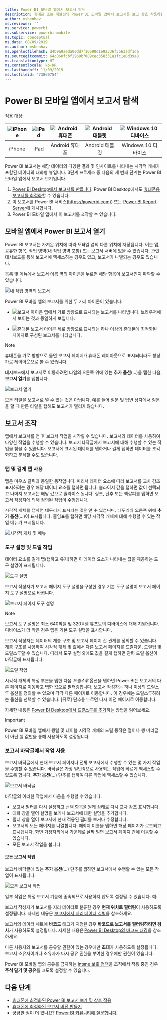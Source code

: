 ```yaml
---
title: Power BI 모바일 앱에서 보고서 탐색
description: 휴대폰 또는 태블릿의 Power BI 모바일 앱에서 보고서를 보고 상호 작용하는 방법에 대해 알아봅니다. Power BI 서비스 또는 Power BI Desktop에서 보고서를 만든 다음 모바일 앱에서 보고서를 조작합니다.
author: mshenhav
ms.reviewer: ''
ms.service: powerbi
ms.subservice: powerbi-mobile
ms.topic: conceptual
ms.date: 08/09/2019
ms.author: mshenhav
ms.openlocfilehash: d4b9a9aeda00dd7f16690d1e92336f5b63adf1da
ms.sourcegitcommit: 64c860fcbf2969bf089cec358331a1fc1e0d39a8
ms.translationtype: HT
ms.contentlocale: ko-KR
ms.lasthandoff: 11/09/2019
ms.locfileid: "73869754"
---
```

# <a name="explore-reports-in-the-power-bi-mobile-apps"></a>Power BI 모바일 앱에서 보고서 탐색
적용 대상:

| ![iPhone](././media/mobile-reports-in-the-mobile-apps/ios-logo-40-px.png) | ![iPad](././media/mobile-reports-in-the-mobile-apps/ios-logo-40-px.png) | ![Android 휴대폰](././media/mobile-reports-in-the-mobile-apps/android-logo-40-px.png) | ![Android 태블릿](././media/mobile-reports-in-the-mobile-apps/android-logo-40-px.png) | ![Windows 10 디바이스](./media/mobile-reports-in-the-mobile-apps/win-10-logo-40-px.png) |
|:---: |:---: |:---: |:---: |:---: |
| iPhone |iPad |Android 휴대폰 |Android 태블릿 |Windows 10 디바이스 |

Power BI 보고서는 해당 데이터의 다양한 결과 및 인사이트를 나타내는 시각적 개체가 포함된 데이터의 대화형 뷰입니다. 3단계 프로세스 중 다음의 세 번째 단계는 Power BI 모바일 앱에서 보고서 보기입니다.

1. [Power BI Desktop에서 보고서를 만듭니다](../../desktop-report-view.md). Power BI Desktop에서도 [휴대폰용 보고서를 최적화](mobile-apps-view-phone-report.md)할 수 있습니다.
2. 이 보고서를 Power BI 서비스[(https://powerbi.com)](https://powerbi.com)) 또는 [Power BI Report Server](../../report-server/get-started.md)에 게시합니다.  
3. Power BI 모바일 앱에서 이 보고서를 조작할 수 있습니다.

## <a name="open-a-power-bi-report-in-the-mobile-app"></a>모바일 앱에서 Power BI 보고서 열기
Power BI 보고서는 가져온 위치에 따라 모바일 앱의 다른 위치에 저장됩니다. 이는 앱, 공유한 항목, 작업 영역(내 작업 영역 포함) 또는 보고서 서버에 있을 수 있습니다. 관련 대시보드를 통해 보고서에 액세스하는 경우도 있고, 보고서가 나열되는 경우도 있습니다.

목록 및 메뉴에서 보고서 이름 옆의 아이콘을 누르면 해당 항목이 보고서인지 파악할 수 있습니다.

![내 작업 영역의 보고서](./media/mobile-reports-in-the-mobile-apps/reports-my-workspace.png)

Power BI 모바일 앱의 보고서를 위한 두 가지 아이콘이 있습니다.

* ![보고서 아이콘](./media/mobile-reports-in-the-mobile-apps/report-default-icon.png) 앱에서 가로 방향으로 표시되는 보고서를 나타냅니다. 브라우저에서 보이는 것과 동일하게 보입니다.

* ![휴대폰 보고서 아이콘](./media/mobile-reports-in-the-mobile-apps/report-phone-icon.png) 세로 방향으로 표시되는 하나 이상의 휴대폰에 최적화된 페이지로 구성된 보고서를 나타냅니다.

> [!NOTE]
> 휴대폰을 가로 방향으로 들면 보고서 페이지가 휴대폰 레이아웃으로 표시되더라도 항상 가로 레이아웃으로 볼 수 있습니다.

대시보드에서 보고서로 이동하려면 타일의 오른쪽 위에 있는 **추가 옵션**(...)을 탭한 다음, **보고서 열기**를 탭합니다.
  
  ![보고서 열기](./media/mobile-reports-in-the-mobile-apps/power-bi-android-open-report-tile.png)
  
  모든 타일을 보고서로 열 수 있는 것은 아닙니다. 예를 들어 질문 및 답변 상자에서 질문을 할 때 만든 타일을 탭해도 보고서가 열리지 않습니다.
  
## <a name="interact-with-reports"></a>보고서 조작
앱에서 보고서를 연 후 보고서 작업을 시작할 수 있습니다. 보고서와 데이터를 사용하여 다양한 작업을 수행할 수 있습니다. 보고서 바닥글에서 보고서에 대해 수행할 수 있는 작업을 찾을 수 있습니다. 보고서에 표시된 데이터를 탭하거나 길게 탭하면 데이터를 조각화하고 분석할 수도 있습니다.

### <a name="using-tap-and-long-tap"></a>탭 및 길게 탭 사용
탭은 마우스 클릭과 동일한 동작입니다. 따라서 데이터 요소에 따라 보고서를 교차 강조 표시하려는 경우 해당 데이터 요소를 탭하면 됩니다.
슬라이서 값을 탭하면 값이 선택되고 나머지 보고서는 해당 값으로 슬라이스 됩니다.
링크, 단추 또는 책갈피를 탭하면 보고서 작성자에 의해 정의된 작업이 수행됩니다.

시각적 개체를 탭하면 테두리가 표시되는 것을 알 수 있습니다. 테두리의 오른쪽 위에 **추가 옵션**(...)이 표시됩니다. 줄임표를 탭하면 해당 시각적 개체에 대해 수행할 수 있는 작업 메뉴가 표시됩니다.

![시각적 개체 및 메뉴](./media/mobile-reports-in-the-mobile-apps/report-visual-menu.png)

### <a name="tooltip-and-drill-actions"></a>도구 설명 및 드릴 작업

데이터 요소를 길게 탭(탭하고 유지)하면 이 데이터 요소가 나타내는 값을 제공하는 도구 설명이 표시됩니다.

![도구 설명](./media/mobile-reports-in-the-mobile-apps/report-tooltip.png)

보고서 작성자가 보고서 페이지 도구 설명을 구성한 경우 기본 도구 설명이 보고서 페이지 도구 설명으로 바뀝니다.

![보고서 페이지 도구 설명](./media/mobile-reports-in-the-mobile-apps/report-page-tooltip.png)

> [!NOTE]
> 보고서 도구 설명은 최소 640픽셀 및 320픽셀 뷰포트의 디바이스에 대해 지원됩니다. 디바이스가 더 작은 경우 앱은 기본 도구 설명을 표시합니다.

보고서 작성자는 데이터의 계층 구조 및 보고서 페이지 간 관계를 정의할 수 있습니다. 계층 구조를 사용하여 시각적 개체 및 값에서 다른 보고서 페이지를 드릴다운, 드릴업 및 드릴스루할 수 있습니다. 따라서 도구 설명 외에도 값을 길게 탭하면 관련 드릴 옵션이 바닥글에 표시됩니다.

![드릴 작업](./media/mobile-reports-in-the-mobile-apps/report-drill-actions.png)


시각적 개체의 특정 부분을 탭한 다음 *드릴스루* 옵션을 탭하면 Power BI는 보고서의 다른 페이지로 이동하고 탭한 값으로 필터링합니다. 보고서 작성자는 하나 이상의 드릴스루 옵션을 정의할 수 있으며 각각 다른 페이지로 이동합니다. 이 경우에는 드릴스루하려는 옵션을 선택할 수 있습니다. [뒤로] 단추를 누르면 다시 이전 페이지로 이동합니다.


자세한 내용은 [Power BI Desktop에서 드릴스루를 추가](../../desktop-drillthrough.md)하는 방법을 읽어보세요.
   
   > [!IMPORTANT]
   > Power BI 모바일 앱에서 행렬 및 테이블 시각적 개체의 드릴 동작은 열이나 행 머리글이 아닌 셀 값만을 통해 사용하도록 설정됩니다.
   
   
   
### <a name="using-the-actions-in-the-report-footer"></a>보고서 바닥글에서 작업 사용
보고서 바닥글에서 현재 보고서 페이지나 전체 보고서에서 수행할 수 있는 몇 가지 작업을 수행할 수 있습니다. 바닥글은 가장 일반적으로 사용되는 작업에 빠르게 액세스할 수 있도록 합니다. **추가 옵션**(...) 단추를 탭하여 다른 작업에 액세스할 수 있습니다.

![보고서 바닥글](./media/mobile-reports-in-the-mobile-apps/report-footer.png)

바닥글의 이러한 작업에서 다음을 수행할 수 있습니다.
- 보고서 필터를 다시 설정하고 선택 항목을 원래 상태로 다시 교차 강조 표시합니다.
- 대화 창을 열어 설명을 보거나 보고서에 대한 설명을 추가합니다.
- 필터 창을 열어 보고서에 현재 적용된 필터를 보거나 수정합니다.
- 보고서의 모든 페이지를 나열합니다. 페이지 이름을 탭하면 해당 페이지가 로드되고 표시됩니다.
화면 가장자리에서 가운데로 살짝 밀면 보고서 페이지 간에 이동할 수 있습니다.
- 모든 보고서 작업을 봅니다.

#### <a name="all-report-actions"></a>모든 보고서 작업
보고서 바닥글에 있는 **추가 옵션**(...) 단추를 탭하면 보고서에서 수행할 수 있는 모든 작업이 표시됩니다.


![모든 보고서 작업](./media/mobile-reports-in-the-mobile-apps/report-all-actions.png)

일부 작업은 특정 보고서 기능에 종속되므로 사용하지 않도록 설정될 수 있습니다.
예:

보고서 작성자가 보고서를 지리 데이터로 분류한 경우 **현재 위치로 필터링**이 사용하도록 설정됩니다. 자세한 내용은 [보고서에서 지리 데이터 식별](https://docs.microsoft.com/power-bi/desktop-mobile-geofiltering)을 참조하세요.

보고서의 데이터 세트에 **바코드** 태그가 지정된 경우 **바코드로 보고서를 필터링하려면 검사**가 사용하도록 설정됩니다. 자세한 내용은 [Power BI Desktop의 바코드 태깅](https://docs.microsoft.com/power-bi/desktop-mobile-barcodes)을 참조하세요.

다른 사용자와 보고서를 공유할 권한이 있는 경우에만 **초대**가 사용하도록 설정됩니다. 보고서 소유자이거나 소유자가 다시 공유 권한을 부여한 경우에만 권한이 있습니다.

Power BI 모바일 앱의 공유를 금지하는 [Intune 보호 정책](https://docs.microsoft.com/intune/app-protection-policies)을 조직에서 적용 중인 경우 **주석 달기 및 공유**를 끄도록 설정할 수 있습니다.

## <a name="next-steps"></a>다음 단계
* [휴대폰에 최적화된 Power BI 보고서 보기 및 상호 작용](mobile-apps-view-phone-report.md)
* [휴대폰에 최적화된 보고서 버전 만들기](../../desktop-create-phone-report.md)
* 궁금한 점이 더 있나요? [Power BI 커뮤니티에 질문합니다.](https://community.powerbi.com/)


